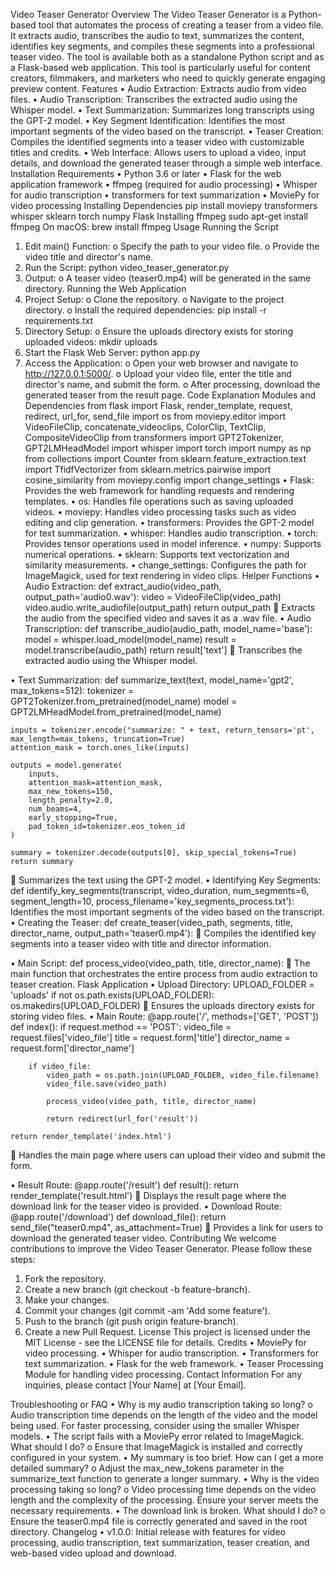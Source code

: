 Video Teaser Generator
Overview
The Video Teaser Generator is a Python-based tool that automates the process of creating a teaser from a video file. It extracts audio, transcribes the audio to text, summarizes the content, identifies key segments, and compiles these segments into a professional teaser video. The tool is available both as a standalone Python script and as a Flask-based web application. This tool is particularly useful for content creators, filmmakers, and marketers who need to quickly generate engaging preview content.
Features
•	Audio Extraction: Extracts audio from video files.
•	Audio Transcription: Transcribes the extracted audio using the Whisper model.
•	Text Summarization: Summarizes long transcripts using the GPT-2 model.
•	Key Segment Identification: Identifies the most important segments of the video based on the transcript.
•	Teaser Creation: Compiles the identified segments into a teaser video with customizable titles and credits.
•	Web Interface: Allows users to upload a video, input details, and download the generated teaser through a simple web interface.
Installation
Requirements
•	Python 3.6 or later
•	Flask for the web application framework
•	ffmpeg (required for audio processing)
•	Whisper for audio transcription
•	transformers for text summarization
•	MoviePy for video processing
Installing Dependencies
pip install moviepy transformers whisper sklearn torch numpy Flask
Installing ffmpeg
sudo apt-get install ffmpeg
On macOS:
brew install ffmpeg
Usage
Running the Script
1.	Edit main() Function:
o	Specify the path to your video file.
o	Provide the video title and director's name.
2.	Run the Script:
                      python video_teaser_generator.py
3.	Output:
o	A teaser video (teaser0.mp4) will be generated in the same directory.
Running the Web Application
1.	Project Setup:
o	Clone the repository.
o	Navigate to the project directory.
o	Install the required dependencies:
                     pip install -r requirements.txt
2.	Directory Setup:
o	Ensure the uploads directory exists for storing uploaded videos:
                      mkdir uploads
3.	Start the Flask Web Server:
                      python app.py
4.	Access the Application:
o	Open your web browser and navigate to http://127.0.0.1:5000/.
o	Upload your video file, enter the title and director's name, and submit the form.
o	After processing, download the generated teaser from the result page.
Code Explanation
Modules and Dependencies
from flask import Flask, render_template, request, redirect, url_for, send_file
import os
from moviepy.editor import VideoFileClip, concatenate_videoclips, ColorClip, TextClip, CompositeVideoClip
from transformers import GPT2Tokenizer, GPT2LMHeadModel
import whisper
import torch
import numpy as np
from collections import Counter
from sklearn.feature_extraction.text import TfidfVectorizer
from sklearn.metrics.pairwise import cosine_similarity
from moviepy.config import change_settings
•	Flask: Provides the web framework for handling requests and rendering templates.
•	os: Handles file operations such as saving uploaded videos.
•	moviepy: Handles video processing tasks such as video editing and clip generation.
•	transformers: Provides the GPT-2 model for text summarization.
•	whisper: Handles audio transcription.
•	torch: Provides tensor operations used in model inference.
•	numpy: Supports numerical operations.
•	sklearn: Supports text vectorization and similarity measurements.
•	change_settings: Configures the path for ImageMagick, used for text rendering in video clips.
Helper Functions
•	Audio Extraction:
def extract_audio(video_path, output_path='audio0.wav'):
    video = VideoFileClip(video_path)
    video.audio.write_audiofile(output_path)
    return output_path
	Extracts the audio from the specified video and saves it as a .wav file.
•	Audio Transcription:
def transcribe_audio(audio_path, model_name='base'):
    model = whisper.load_model(model_name)
    result = model.transcribe(audio_path)
    return result['text']
	Transcribes the extracted audio using the Whisper model.


•	Text Summarization:
def summarize_text(text, model_name='gpt2', max_tokens=512):
    tokenizer = GPT2Tokenizer.from_pretrained(model_name)
    model = GPT2LMHeadModel.from_pretrained(model_name)
    
    inputs = tokenizer.encode("summarize: " + text, return_tensors='pt', max_length=max_tokens, truncation=True)
    attention_mask = torch.ones_like(inputs)

    outputs = model.generate(
        inputs,
        attention_mask=attention_mask,
        max_new_tokens=150,
        length_penalty=2.0,
        num_beams=4,
        early_stopping=True,
        pad_token_id=tokenizer.eos_token_id
    )

    summary = tokenizer.decode(outputs[0], skip_special_tokens=True)
    return summary
	Summarizes the text using the GPT-2 model.
•	Identifying Key Segments:
def identify_key_segments(transcript, video_duration, num_segments=6, segment_length=10, process_filename='key_segments_process.txt'):
Identifies the most important segments of the video based on the transcript.
•	Creating the Teaser:
def create_teaser(video_path, segments, title, director_name, output_path='teaser0.mp4'):
	Compiles the identified key segments into a teaser video with title and director information.



•	Main Script:
def process_video(video_path, title, director_name):
	The main function that orchestrates the entire process from audio extraction to teaser creation.
Flask Application
•	Upload Directory:
UPLOAD_FOLDER = 'uploads'
if not os.path.exists(UPLOAD_FOLDER):
    os.makedirs(UPLOAD_FOLDER)
	Ensures the uploads directory exists for storing video files.
•	Main Route:
@app.route('/', methods=['GET', 'POST'])
def index():
    if request.method == 'POST':
        video_file = request.files['video_file']
        title = request.form['title']
        director_name = request.form['director_name']
        
        if video_file:
            video_path = os.path.join(UPLOAD_FOLDER, video_file.filename)
            video_file.save(video_path)
            
            process_video(video_path, title, director_name)
            
            return redirect(url_for('result'))
    
    return render_template('index.html')
	Handles the main page where users can upload their video and submit the form.



•	Result Route:
@app.route('/result')
def result():
    return render_template('result.html')
	Displays the result page where the download link for the teaser video is provided.
•	Download Route:
@app.route('/download')
def download_file():
    return send_file("teaser0.mp4", as_attachment=True)
	Provides a link for users to download the generated teaser video.
Contributing
We welcome contributions to improve the Video Teaser Generator. Please follow these steps:
1.	Fork the repository.
2.	Create a new branch (git checkout -b feature-branch).
3.	Make your changes.
4.	Commit your changes (git commit -am 'Add some feature').
5.	Push to the branch (git push origin feature-branch).
6.	Create a new Pull Request.
License
This project is licensed under the MIT License - see the LICENSE file for details.
Credits
•	MoviePy for video processing.
•	Whisper for audio transcription.
•	Transformers for text summarization.
•	Flask for the web framework.
•	Teaser Processing Module for handling video processing.
Contact Information
For any inquiries, please contact [Your Name] at [Your Email].


Troubleshooting or FAQ
•	Why is my audio transcription taking so long?
o	Audio transcription time depends on the length of the video and the model being used. For faster processing, consider using the smaller Whisper models.
•	The script fails with a MoviePy error related to ImageMagick. What should I do?
o	Ensure that ImageMagick is installed and correctly configured in your system.
•	My summary is too brief. How can I get a more detailed summary?
o	Adjust the max_new_tokens parameter in the summarize_text function to generate a longer summary.
•	Why is the video processing taking so long?
o	Video processing time depends on the video length and the complexity of the processing. Ensure your server meets the necessary requirements.
•	The download link is broken. What should I do?
o	Ensure the teaser0.mp4 file is correctly generated and saved in the root directory.
Changelog
•	v1.0.0: Initial release with features for video processing, audio transcription, text summarization, teaser creation, and web-based video upload and download.

